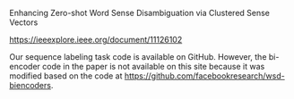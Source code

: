 Enhancing Zero-shot Word Sense Disambiguation via Clustered Sense Vectors 

https://ieeexplore.ieee.org/document/11126102

Our sequence labeling task code is available on GitHub. However, the bi-encoder code in the paper is not available on this site because it was modified based on the code at https://github.com/facebookresearch/wsd-biencoders.
